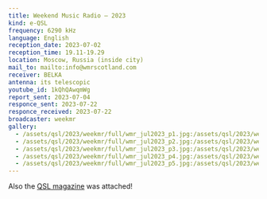 ```yaml
---
title: Weekend Music Radio — 2023
kind: e-QSL
frequency: 6290 kHz
language: English
reception_date: 2023-07-02
reception_time: 19.11-19.29
location: Moscow, Russia (inside city)
mail_to: mailto:info@wmrscotland.com
receiver: BELKA
antenna: its telescopic
youtube_id: 1kQhQAwqmWg
report_sent: 2023-07-04
responce_sent: 2023-07-22
responce_received: 2023-07-22
broadcaster: weekmr
gallery:
  - /assets/qsl/2023/weekmr/full/wmr_jul2023_p1.jpg:/assets/qsl/2023/weekmr/small/wmr_jul2023_p1.jpg
  - /assets/qsl/2023/weekmr/full/wmr_jul2023_p2.jpg:/assets/qsl/2023/weekmr/small/wmr_jul2023_p2.jpg
  - /assets/qsl/2023/weekmr/full/wmr_jul2023_p3.jpg:/assets/qsl/2023/weekmr/small/wmr_jul2023_p3.jpg
  - /assets/qsl/2023/weekmr/full/wmr_jul2023_p4.jpg:/assets/qsl/2023/weekmr/small/wmr_jul2023_p4.jpg
  - /assets/qsl/2023/weekmr/full/wmr_jul2023_p5.jpg:/assets/qsl/2023/weekmr/small/wmr_jul2023_p5.jpg
---
```


Also the <a href="/assets/qsl/2023/weekmr/wmr_qsl_2023_eugene_moscow.pdf">QSL magazine</a> was attached!
